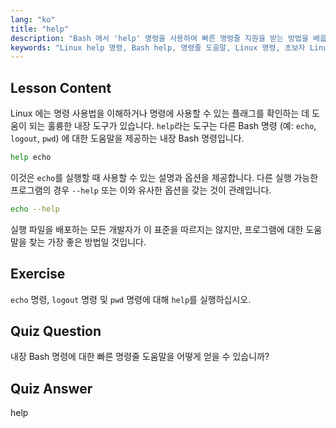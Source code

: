 ```yaml
---
lang: "ko"
title: "help"
description: "Bash 에서 'help' 명령을 사용하여 빠른 명령줄 지원을 받는 방법을 배웁니다. 내장 명령을 이해하고 Linux 프로그램에 대한 옵션을 찾습니다."
keywords: "Linux help 명령, Bash help, 명령줄 도움말, Linux 명령, 초보자 Linux, Linux 튜토리얼, Bash 튜토리얼"
---
```


## Lesson Content

Linux 에는 명령 사용법을 이해하거나 명령에 사용할 수 있는 플래그를 확인하는 데 도움이 되는 훌륭한 내장 도구가 있습니다. `help`라는 도구는 다른 Bash 명령 (예: `echo`, `logout`, `pwd`) 에 대한 도움말을 제공하는 내장 Bash 명령입니다.

```bash
help echo
```

이것은 `echo`를 실행할 때 사용할 수 있는 설명과 옵션을 제공합니다. 다른 실행 가능한 프로그램의 경우 `--help` 또는 이와 유사한 옵션을 갖는 것이 관례입니다.

```bash
echo --help
```

실행 파일을 배포하는 모든 개발자가 이 표준을 따르지는 않지만, 프로그램에 대한 도움말을 찾는 가장 좋은 방법일 것입니다.

## Exercise

`echo` 명령, `logout` 명령 및 `pwd` 명령에 대해 `help`를 실행하십시오.

## Quiz Question

내장 Bash 명령에 대한 빠른 명령줄 도움말을 어떻게 얻을 수 있습니까?

## Quiz Answer

help
